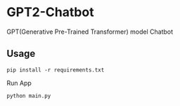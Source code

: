 # GPT2-Chatbot
GPT(Generative Pre-Trained Transformer) model Chatbot

## Usage
```
pip install -r requirements.txt
```
Run App
```
python main.py
```
